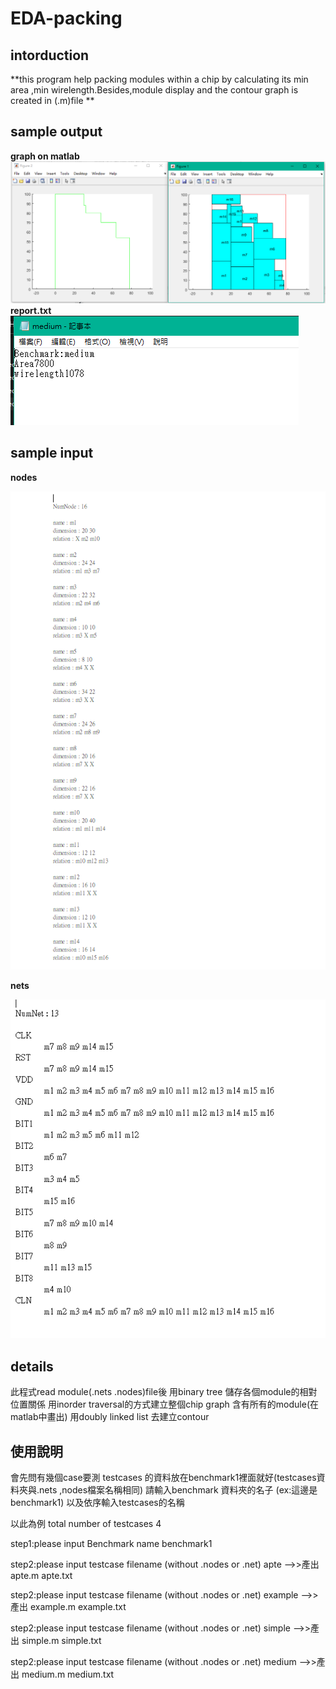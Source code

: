 # EDA-packing
## intorduction
**this program help packing modules within a chip by calculating its min area ,min wirelength.Besides,module display and the contour graph is created in (.m)file **

## sample output
**graph on matlab**
![](image/graph.png)
**report.txt**
![](image/report.png)

## sample input
**nodes**

![](image/nodes.png)

**nets**

![](image/nets.png)

## details
此程式read module(.nets .nodes)file後
用binary tree 儲存各個module的相對位置關係
用inorder traversal的方式建立整個chip graph
含有所有的module(在matlab中畫出)
用doubly linked list 去建立contour


## 使用說明
會先問有幾個case要測
testcases 的資料放在benchmark1裡面就好(testcases資料夾與.nets ,nodes檔案名稱相同)
請輸入benchmark 資料夾的名子 (ex:這邊是benchmark1)
以及依序輸入testcases的名稱

以此為例
total number of testcases
4

step1:please input Benchmark name
benchmark1

step2:please input testcase filename (without .nodes or .net)
apte
-->>產出 apte.m apte.txt

step2:please input testcase filename (without .nodes or .net)
example
-->>產出 example.m example.txt

step2:please input testcase filename (without .nodes or .net)
simple
-->>產出 simple.m simple.txt

step2:please input testcase filename (without .nodes or .net)
medium
-->>產出 medium.m medium.txt
